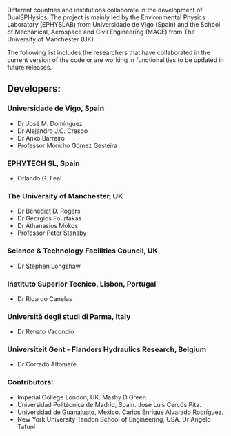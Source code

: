 Different countries and institutions collaborate in the development of DualSPHysics.
The project is mainly led by the Environmental Physics Laboratory (EPHYSLAB) from
Universidade de Vigo (Spain) and the School of Mechanical, Aerospace and Civil
Engineering (MACE) from The University of Manchester (UK).

The following list includes the researchers that have collaborated in the current version
of the code or are working in functionalities to be updated in future releases.

## Developers:
### Universidade de Vigo, Spain
* Dr José M. Domínguez
* Dr Alejandro J.C. Crespo
* Dr Anxo Barreiro
* Professor Moncho Gómez Gesteira

### EPHYTECH SL, Spain
* Orlando G. Feal

### The University of Manchester, UK
* Dr Benedict D. Rogers
* Dr Georgios Fourtakas
* Dr Athanasios Mokos
* Professor Peter Stansby

### Science & Technology Facilities Council, UK
* Dr Stephen Longshaw

### Instituto Superior Tecnico, Lisbon, Portugal
* Dr Ricardo Canelas

### Università degli studi di Parma, Italy
* Dr Renato Vacondio

### Universiteit Gent - Flanders Hydraulics Research, Belgium
* Dr Corrado Altomare

### Contributors:
* Imperial College London, UK. Mashy D Green
* Universidad Politécnica de Madrid, Spain. Jose Luis Cercós Pita.
* Universidad de Guanajuato, Mexico. Carlos Enrique Alvarado Rodríguez.
* New York University Tandon School of Engineering, USA. Dr Angelo Tafuni